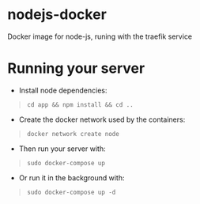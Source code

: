# nodejs-docker
Docker image for node-js, runing with the traefik service

# Running your server

- Install node dependencies:
> ```cd app && npm install && cd ..```

- Create the docker network used by the containers:
> ```docker network create node```

- Then run your server with:
> ```sudo docker-compose up```

- Or run it in the background with:
> ```sudo docker-compose up -d```
